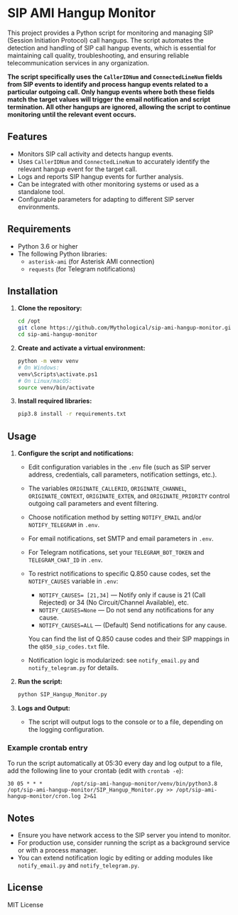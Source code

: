 # SIP AMI Hangup Monitor

This project provides a Python script for monitoring and managing SIP (Session Initiation Protocol) call hangups. The script automates the detection and handling of SIP call hangup events, which is essential for maintaining call quality, troubleshooting, and ensuring reliable telecommunication services in any organization.

**The script specifically uses the `CallerIDNum` and `ConnectedLineNum` fields from SIP events to identify and process hangup events related to a particular outgoing call. Only hangup events where both these fields match the target values will trigger the email notification and script termination. All other hangups are ignored, allowing the script to continue monitoring until the relevant event occurs.**

## Features

- Monitors SIP call activity and detects hangup events.
- Uses `CallerIDNum` and `ConnectedLineNum` to accurately identify the relevant hangup event for the target call.
- Logs and reports SIP hangup events for further analysis.
- Can be integrated with other monitoring systems or used as a standalone tool.
- Configurable parameters for adapting to different SIP server environments.

## Requirements

- Python 3.6 or higher
- The following Python libraries:
  - `asterisk-ami` (for Asterisk AMI connection)
  - `requests` (for Telegram notifications)

## Installation

1. **Clone the repository:**
   ```bash
   cd /opt
   git clone https://github.com/Mythological/sip-ami-hangup-monitor.git
   cd sip-ami-hangup-monitor
   ```

2. **Create and activate a virtual environment:**
   ```bash
   python -m venv venv
   # On Windows:
   venv\Scripts\activate.ps1
   # On Linux/macOS:
   source venv/bin/activate
   ```

3. **Install required libraries:**
   ```bash
   pip3.8 install -r requirements.txt
   ```

## Usage

1. **Configure the script and notifications:**
   - Edit configuration variables in the `.env` file (such as SIP server address, credentials, call parameters, notification settings, etc.).
   - The variables `ORIGINATE_CALLERID`, `ORIGINATE_CHANNEL`, `ORIGINATE_CONTEXT`, `ORIGINATE_EXTEN`, and `ORIGINATE_PRIORITY` control outgoing call parameters and event filtering.
   - Choose notification method by setting `NOTIFY_EMAIL` and/or `NOTIFY_TELEGRAM` in `.env`.
   - For email notifications, set SMTP and email parameters in `.env`.
   - For Telegram notifications, set your `TELEGRAM_BOT_TOKEN` and `TELEGRAM_CHAT_ID` in `.env`.
   - To restrict notifications to specific Q.850 cause codes, set the `NOTIFY_CAUSES` variable in `.env`:
     - `NOTIFY_CAUSES= [21,34]` — Notify only if cause is 21 (Call Rejected) or 34 (No Circuit/Channel Available), etc.
     - `NOTIFY_CAUSES=None` — Do not send any notifications for any cause.
     - `NOTIFY_CAUSES=ALL` — (Default) Send notifications for any cause.

     You can find the list of Q.850 cause codes and their SIP mappings in the `q850_sip_codes.txt` file.
   - Notification logic is modularized: see `notify_email.py` and `notify_telegram.py` for details.

2. **Run the script:**
   ```bash
   python SIP_Hangup_Monitor.py
   ```

3. **Logs and Output:**
   - The script will output logs to the console or to a file, depending on the logging configuration.

### Example crontab entry

To run the script automatically at 05:30 every day and log output to a file, add the following line to your crontab (edit with `crontab -e`):

```
30 05 * * *         /opt/sip-ami-hangup-monitor/venv/bin/python3.8 /opt/sip-ami-hangup-monitor/SIP_Hangup_Monitor.py >> /opt/sip-ami-hangup-monitor/cron.log 2>&1
```

## Notes

- Ensure you have network access to the SIP server you intend to monitor.
- For production use, consider running the script as a background service or with a process manager.
- You can extend notification logic by editing or adding modules like `notify_email.py` and `notify_telegram.py`.

## License

MIT License
